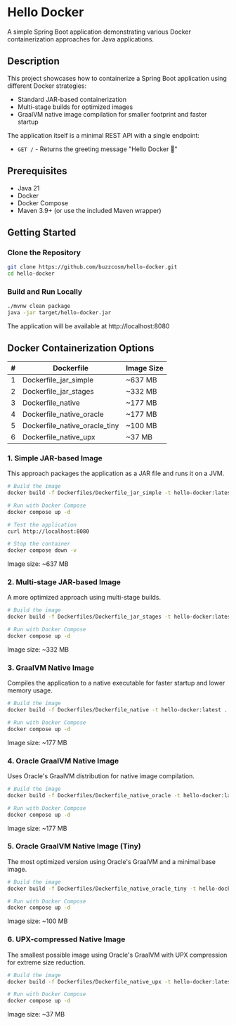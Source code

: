 # Hello Docker

A simple Spring Boot application demonstrating various Docker containerization approaches for Java applications.

## Description

This project showcases how to containerize a Spring Boot application using different Docker strategies:
- Standard JAR-based containerization
- Multi-stage builds for optimized images
- GraalVM native image compilation for smaller footprint and faster startup

The application itself is a minimal REST API with a single endpoint:
- `GET /` - Returns the greeting message "Hello Docker 👋"

## Prerequisites

- Java 21
- Docker
- Docker Compose
- Maven 3.9+ (or use the included Maven wrapper)

## Getting Started

### Clone the Repository

```bash
git clone https://github.com/buzzcosm/hello-docker.git
cd hello-docker
```

### Build and Run Locally

```bash
./mvnw clean package
java -jar target/hello-docker.jar
```

The application will be available at http://localhost:8080

## Docker Containerization Options

| # | Dockerfile | Image Size |
|---|------------|------------|
| 1 | Dockerfile_jar_simple | ~637 MB |
| 2 | Dockerfile_jar_stages | ~332 MB |
| 3 | Dockerfile_native | ~177 MB |
| 4 | Dockerfile_native_oracle | ~177 MB |
| 5 | Dockerfile_native_oracle_tiny | ~100 MB |
| 6 | Dockerfile_native_upx | ~37 MB |

### 1. Simple JAR-based Image

This approach packages the application as a JAR file and runs it on a JVM.

```bash
# Build the image
docker build -f Dockerfiles/Dockerfile_jar_simple -t hello-docker:latest .

# Run with Docker Compose
docker compose up -d

# Test the application
curl http://localhost:8080

# Stop the container
docker compose down -v
```

Image size: ~637 MB

### 2. Multi-stage JAR-based Image

A more optimized approach using multi-stage builds.

```bash
# Build the image
docker build -f Dockerfiles/Dockerfile_jar_stages -t hello-docker:latest .

# Run with Docker Compose
docker compose up -d
```

Image size: ~332 MB

### 3. GraalVM Native Image

Compiles the application to a native executable for faster startup and lower memory usage.

```bash
# Build the image
docker build -f Dockerfiles/Dockerfile_native -t hello-docker:latest .

# Run with Docker Compose
docker compose up -d
```

Image size: ~177 MB

### 4. Oracle GraalVM Native Image

Uses Oracle's GraalVM distribution for native image compilation.

```bash
# Build the image
docker build -f Dockerfiles/Dockerfile_native_oracle -t hello-docker:latest .

# Run with Docker Compose
docker compose up -d
```

Image size: ~177 MB

### 5. Oracle GraalVM Native Image (Tiny)

The most optimized version using Oracle's GraalVM and a minimal base image.

```bash
# Build the image
docker build -f Dockerfiles/Dockerfile_native_oracle_tiny -t hello-docker:latest .

# Run with Docker Compose
docker compose up -d
```

Image size: ~100 MB

### 6. UPX-compressed Native Image

The smallest possible image using Oracle's GraalVM with UPX compression for extreme size reduction.

```bash
# Build the image
docker build -f Dockerfiles/Dockerfile_native_upx -t hello-docker:latest .

# Run with Docker Compose
docker compose up -d
```

Image size: ~37 MB
